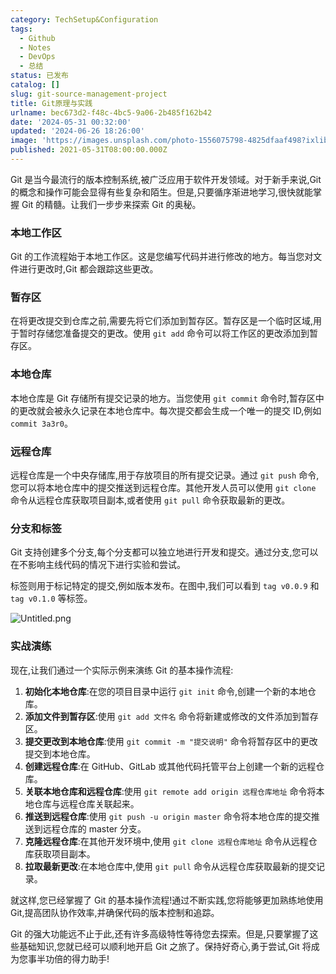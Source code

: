 ```yaml
---
category: TechSetup&Configuration
tags:
  - Github
  - Notes
  - DevOps
  - 总结
status: 已发布
catalog: []
slug: git-source-management-project
title: Git原理与实践
urlname: bec673d2-f48c-4bc5-9a06-2b485f162b42
date: '2024-05-31 00:32:00'
updated: '2024-06-26 18:26:00'
image: 'https://images.unsplash.com/photo-1556075798-4825dfaaf498?ixlib=rb-4.0.3&q=85&fm=jpg&crop=entropy&cs=srgb'
published: 2021-05-31T08:00:00.000Z
---
```


Git 是当今最流行的版本控制系统,被广泛应用于软件开发领域。对于新手来说,Git 的概念和操作可能会显得有些复杂和陌生。但是,只要循序渐进地学习,很快就能掌握 Git 的精髓。让我们一步步来探索 Git 的奥秘。


### 本地工作区


Git 的工作流程始于本地工作区。这是您编写代码并进行修改的地方。每当您对文件进行更改时,Git 都会跟踪这些更改。


### 暂存区


在将更改提交到仓库之前,需要先将它们添加到暂存区。暂存区是一个临时区域,用于暂时存储您准备提交的更改。使用 `git add` 命令可以将工作区的更改添加到暂存区。


### 本地仓库


本地仓库是 Git 存储所有提交记录的地方。当您使用 `git commit` 命令时,暂存区中的更改就会被永久记录在本地仓库中。每次提交都会生成一个唯一的提交 ID,例如 `commit 3a3r0`。


### 远程仓库


远程仓库是一个中央存储库,用于存放项目的所有提交记录。通过 `git push` 命令,您可以将本地仓库中的提交推送到远程仓库。其他开发人员可以使用 `git clone` 命令从远程仓库获取项目副本,或者使用 `git pull` 命令获取最新的更改。


### 分支和标签


Git 支持创建多个分支,每个分支都可以独立地进行开发和提交。通过分支,您可以在不影响主线代码的情况下进行实验和尝试。


标签则用于标记特定的提交,例如版本发布。在图中,我们可以看到 `tag v0.0.9` 和 `tag v0.1.0` 等标签。


![Untitled.png](https://prod-files-secure.s3.us-west-2.amazonaws.com/5d24fe63-e567-4804-86f9-9fdc62e13082/77b77e01-3aab-4add-bdbd-7f489727861d/Untitled.png?X-Amz-Algorithm=AWS4-HMAC-SHA256&X-Amz-Content-Sha256=UNSIGNED-PAYLOAD&X-Amz-Credential=ASIAZI2LB46663OP266M%2F20250219%2Fus-west-2%2Fs3%2Faws4_request&X-Amz-Date=20250219T213212Z&X-Amz-Expires=3600&X-Amz-Security-Token=IQoJb3JpZ2luX2VjEIT%2F%2F%2F%2F%2F%2F%2F%2F%2F%2FwEaCXVzLXdlc3QtMiJHMEUCIQDgaKXHIrET5RBM17f1kprpsKg6Mbai1pLU%2BmhoUUsgigIgWQAqb3tmzmCiX%2BrWuVH%2FW2QlK%2BSLszYr5tNV6JeUxgsqiAQIrf%2F%2F%2F%2F%2F%2F%2F%2F%2F%2FARAAGgw2Mzc0MjMxODM4MDUiDAdv259J4kzzuu7SGCrcA6T58IooAI0ztviYnH6HPjasmFgOCz7BHTm7mzhiNsiJ%2BYW%2FH34t%2BQdjYF%2F6dRfMBiuO8E8ZaHqKKF1lC%2F0sySHCfAVt8aFns01pK8Tjmw9XEYe7nAeDuXZ3p%2FkIbdII1dxw1P%2BfFfMkVPGo9OFVqZPmG0oR5LU1q9NL%2F590%2FduIW2X4IRZ6ztvCEdG2BYoH%2FUiiJ8kr4xZt%2FslFLkvizfp0LcyRGJezQ9VHlMMFSYDODUKhG0QBFKCy860huEVQSozy7mFDZg7Fif%2BX9f4XoYbHzmLyu9elSFLRHkLvBR4VgZT926zk%2FqUcHcg2cJC5mIJgRmULQ%2BjMwh7UgcA8lvd326MO6TWpRVtKR81cg4MsT3esUWgoDBJ%2BKph0i8GJDnpdoBJne7FA2pH7CQK3mTIChtbr1J19ZJ4ERYvM%2FglxA8o%2FnU4dVcqAgxQWuBkdtXh8mLG5V7GLEOokDBmjSZC4d1MnNg8%2F1T0NhxeTYU35%2Fve%2FpzlOHDu7IbzMQW23fOoYjrPs0AQjVAt7l0YaFZKdNo26PYShBluOVZhZzHf4oajLIB3hlF2Gki0xMb2W5f%2B4Ad8m6cROBknVO6OkhiQeBIkypz3pmZ%2F07UMA%2BUpoubtmhofHLiXCLV%2BjMIfu2L0GOqUB4stoZqFGdBYYaVkKSiwP%2BvqBJp6Ufq7Rq4faaF0A9Z1lYI3A51XMAaq%2BazPsTCx0%2F2tIj7Y3V4U2fFfyXOmbJgv7h6TEf3B%2BIwXa1Jx06gzArifVYZSScgqLYeFDOsnzlk7T%2FhzfcVdwdD4eehpk4xbSud5v%2FdFeJwhlsAGh6Zwn7ZnXk2oNoU3x2VWVZiYe8np0Zn3dd5I%2FiiqxBP8RLmYGK88y&X-Amz-Signature=4e278a1e76b2de8a93a94c6580fa991d859925ae4eccb53f37a5686e087a3e20&X-Amz-SignedHeaders=host&x-id=GetObject)


### 实战演练


现在,让我们通过一个实际示例来演练 Git 的基本操作流程:

1. **初始化本地仓库**:在您的项目目录中运行 `git init` 命令,创建一个新的本地仓库。
2. **添加文件到暂存区**:使用 `git add 文件名` 命令将新建或修改的文件添加到暂存区。
3. **提交更改到本地仓库**:使用 `git commit -m "提交说明"` 命令将暂存区中的更改提交到本地仓库。
4. **创建远程仓库**:在 GitHub、GitLab 或其他代码托管平台上创建一个新的远程仓库。
5. **关联本地仓库和远程仓库**:使用 `git remote add origin 远程仓库地址` 命令将本地仓库与远程仓库关联起来。
6. **推送到远程仓库**:使用 `git push -u origin master` 命令将本地仓库的提交推送到远程仓库的 master 分支。
7. **克隆远程仓库**:在其他开发环境中,使用 `git clone 远程仓库地址` 命令从远程仓库获取项目副本。
8. **拉取最新更改**:在本地仓库中,使用 `git pull` 命令从远程仓库获取最新的提交记录。

就这样,您已经掌握了 Git 的基本操作流程!通过不断实践,您将能够更加熟练地使用 Git,提高团队协作效率,并确保代码的版本控制和追踪。


Git 的强大功能远不止于此,还有许多高级特性等待您去探索。但是,只要掌握了这些基础知识,您就已经可以顺利地开启 Git 之旅了。保持好奇心,勇于尝试,Git 将成为您事半功倍的得力助手!

